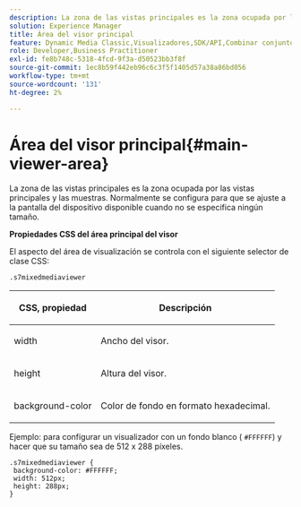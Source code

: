 ```yaml
---
description: La zona de las vistas principales es la zona ocupada por las vistas principales y las muestras. Normalmente se configura para que se ajuste a la pantalla del dispositivo disponible cuando no se especifica ningún tamaño.
solution: Experience Manager
title: Área del visor principal
feature: Dynamic Media Classic,Visualizadores,SDK/API,Combinar conjuntos de medios
role: Developer,Business Practitioner
exl-id: fe8b748c-5318-4fcd-9f3a-d50523bb3f8f
source-git-commit: 1ec8b59f442eb96c6c3f5f1405d57a38a86bd056
workflow-type: tm+mt
source-wordcount: '131'
ht-degree: 2%

---
```


# Área del visor principal{#main-viewer-area}

La zona de las vistas principales es la zona ocupada por las vistas principales y las muestras. Normalmente se configura para que se ajuste a la pantalla del dispositivo disponible cuando no se especifica ningún tamaño.

<!--<a id="section_061E550C1C1D4DB2BD663A898895B38C"></a>-->

**Propiedades CSS del área principal del visor**

El aspecto del área de visualización se controla con el siguiente selector de clase CSS:

```
.s7mixedmediaviewer 
```

<table id="table_94EE3F5BBE4547C0B4943471CEE7EDE4"> 
 <thead> 
  <tr> 
   <th colname="col1" class="entry"> <p> CSS, propiedad </p> </th> 
   <th colname="col2" class="entry"> <p>Descripción </p> </th> 
  </tr> 
 </thead>
 <tbody> 
  <tr> 
   <td colname="col1"> <p> <span class="codeph"> width </span> </p> </td> 
   <td colname="col2"> <p>Ancho del visor. </p> </td> 
  </tr> 
  <tr> 
   <td colname="col1"> <p> <span class="codeph"> height </span> </p> </td> 
   <td colname="col2"> <p>Altura del visor. </p> </td> 
  </tr> 
  <tr> 
   <td colname="col1"> <p> <span class="codeph"> background-color  </span> </p> </td> 
   <td colname="col2"> <p> Color de fondo en formato hexadecimal. </p> </td> 
  </tr> 
 </tbody> 
</table>

Ejemplo: para configurar un visualizador con un fondo blanco ( `#FFFFFF`) y hacer que su tamaño sea de 512 x 288 píxeles.

```
.s7mixedmediaviewer { 
 background-color: #FFFFFF; 
 width: 512px; 
 height: 288px;  
}
```
